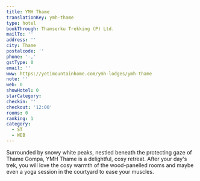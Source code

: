 ```yaml
---
title: YMH Thame
translationKey: ymh-thame
type: hotel
bookThrough: Thamserku Trekking (P) Ltd.
mailTo: ''
address: ''
city: Thame
postalcode: ''
phone: '-,'
gstType: 0
email: ''
www: https://yetimountainhome.com/ymh-lodges/ymh-thame
note: ''
web: 0
showHotel: 0
starCategory: 
checkin: ''
checkout: '12:00'
rooms: 0
ranking: 1
category:
  - ST
  - WEB
---
```





Surrounded by snowy white peaks, nestled beneath the protecting gaze of Thame Gompa, YMH Thame is a delightful, cosy retreat. After your day's trek, you will love the cosy warmth of the wood-panelled rooms and maybe even a yoga session in the courtyard to ease your muscles.